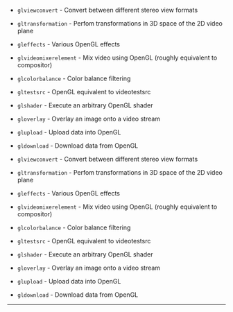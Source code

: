  - `glviewconvert` - Convert between different stereo view formats
 - `gltransformation` - Perfom transformations in 3D space of the 2D video plane
 - `gleffects` - Various OpenGL effects
 - `glvideomixerelement` - Mix video using OpenGL (roughly equivalent to compositor)
 - `glcolorbalance` - Color balance filtering
 - `gltestsrc` - OpenGL equivalent to videotestsrc
 - `glshader` - Execute an arbitrary OpenGL shader
 - `gloverlay` - Overlay an image onto a video stream
 - `glupload` - Upload data into OpenGL
 - `gldownload` - Download data from OpenGL

 - `glviewconvert` - Convert between different stereo view formats
 - `gltransformation` - Perfom transformations in 3D space of the 2D video plane
 - `gleffects` - Various OpenGL effects
 - `glvideomixerelement` - Mix video using OpenGL (roughly equivalent to compositor)
 - `glcolorbalance` - Color balance filtering
 - `gltestsrc` - OpenGL equivalent to videotestsrc
 - `glshader` - Execute an arbitrary OpenGL shader
 - `gloverlay` - Overlay an image onto a video stream
 - `glupload` - Upload data into OpenGL
 - `gldownload` - Download data from OpenGL


---

